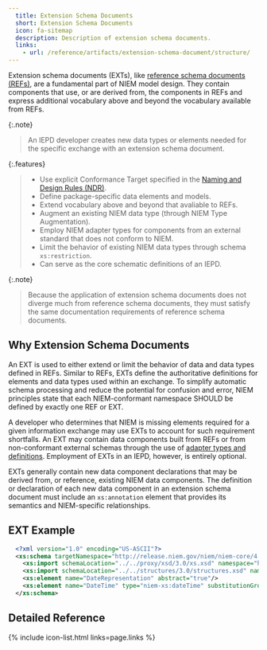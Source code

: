 ```yaml
---
  title: Extension Schema Documents
  short: Extension Schema Documents
  icon: fa-sitemap
  description: Description of extension schema documents.
  links:
    - url: /reference/artifacts/extension-schema-document/structure/
---
```


Extension schema documents (EXTs), like [reference schema documents (REFs)](/reference/artifacts/reference-schema-document/),
are a fundamental part of NIEM model design. They contain components that
use, or are derived from, the components in REFs and express additional
vocabulary above and beyond the vocabulary available from REFs.

{:.note}
>An IEPD developer creates new data types or elements needed for the specific exchange with an extension schema document.

{:.features}
>
> - Use explicit Conformance Target specified in the [Naming and Design Rules (NDR)]({{site.data.links.ndr}}).
> - Define package-specific data elements and models.
> - Extend vocabulary above and beyond that avaliable to REFs.
> - Augment an existing NIEM data type (through NIEM Type Augmentation).
> - Employ NIEM adapter types for components from an external standard that does not conform to NIEM.
> - Limit the behavior of existing NIEM data types through schema `xs:restriction`.
> - Can serve as the core schematic definitions of an IEPD.

{:.note}
> Because the application of extension schema documents does not
> diverge much from reference schema documents, they must satisfy
> the same documentation requirements of reference schema documents.

<!--more-->

## Why Extension Schema Documents

An EXT is used to either extend or limit the behavior
of data and data types defined in REFs. Similar to REFs,
EXTs define the authoritative definitions for elements and data types used within an
exchange. To simplify automatic schema processing and reduce the potential for confusion
and error, NIEM principles state that each NIEM-conformant namespace SHOULD be defined
by exactly one REF or EXT.

A developer who determines that NIEM is missing elements required for a given information
exchange may use EXTs to account for such requirement shortfalls. An EXT may contain data
components built from REFs or from non-conformant external schemas through the use of
[adapter types and definitions](/reference/concepts/adapter). Employment of EXTs in an IEPD, however, is entirely optional.

EXTs generally contain new data component declarations that may be derived from, or reference, existing NIEM data components. The definition or
declaration of each new data component in an extension schema document must include an
`xs:annotation` element that provides its semantics and NIEM-specific relationships.

## EXT Example

```xml
  <?xml version="1.0" encoding="US-ASCII"?>
  <xs:schema targetNamespace="http://release.niem.gov/niem/niem-core/4.0/" version="1" xsi:schemaLocation="http://release.niem.gov/niem/appinfo/4.0/ ../../appinfo/4.0/appinfo.xsd http://release.niem.gov/niem/conformanceTargets/3.0/ ../../conformanceTargets/3.0/conformanceTargets.xsd" ct:conformanceTargets="http://reference.niem.gov/niem/specification/naming-and-design-rules/3.0/#ExtensionSchemaDocument" xmlns:niem-xs="http://release.niem.gov/niem/proxy/xsd/3.0/" xmlns:structures="http://release.niem.gov/niem/structures/3.0/" xmlns:xs="http://www.w3.org/2001/XMLSchema" xmlns:appinfo="http://release.niem.gov/niem/appinfo/3.0/" xmlns:ct="http://release.niem.gov/niem/conformanceTargets/3.0/" xmlns:nc="http://release.niem.gov/niem/niem-core/3.0/" xmlns:xsi="http://www.w3.org/2001/XMLSchema-instance">
    <xs:import schemaLocation="../../proxy/xsd/3.0/xs.xsd" namespace="http://release.niem.gov/niem/proxy/xsd/3.0/"/>
    <xs:import schemaLocation="../../structures/3.0/structures.xsd" namespace="http://release.niem.gov/niem/structures/3.0/"/>
    <xs:element name="DateRepresentation" abstract="true"/>
    <xs:element name="DateTime" type="niem-xs:dateTime" substitutionGroup="nc:DateRepresentation"/>
  </xs:schema>
```

## Detailed Reference

{% include icon-list.html links=page.links %}
